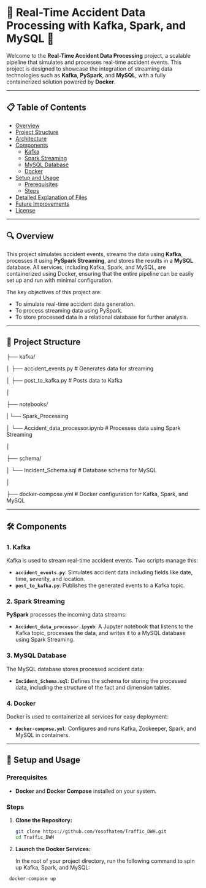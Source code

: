 # 🚗 Real-Time Accident Data Processing with Kafka, Spark, and MySQL 🚗

Welcome to the **Real-Time Accident Data Processing** project, a scalable pipeline that simulates and processes real-time accident events. This project is designed to showcase the integration of streaming data technologies such as **Kafka**, **PySpark**, and **MySQL**, with a fully containerized solution powered by **Docker**.

---

## 📋 Table of Contents

- [Overview](#overview)
- [Project Structure](#project-structure)
- [Architecture](#architecture)
- [Components](#components)
  - [Kafka](#kafka)
  - [Spark Streaming](#spark-streaming)
  - [MySQL Database](#mysql-database)
  - [Docker](#docker)
- [Setup and Usage](#setup-and-usage)
  - [Prerequisites](#prerequisites)
  - [Steps](#steps)
- [Detailed Explanation of Files](#detailed-explanation-of-files)
- [Future Improvements](#future-improvements)
- [License](#license)

---
## 🔍 Overview

This project simulates accident events, streams the data using **Kafka**, processes it using **PySpark Streaming**, and stores the results in a **MySQL** database. All services, including Kafka, Spark, and MySQL, are containerized using Docker, ensuring that the entire pipeline can be easily set up and run with minimal configuration.

The key objectives of this project are:
- To simulate real-time accident data generation.
- To process streaming data using PySpark.
- To store processed data in a relational database for further analysis.

---

## 📂 Project Structure

├── kafka/

│   ├── accident_events.py            # Generates data for streaming

│   ├── post_to_kafka.py              # Posts data to Kafka

│

├── notebooks/

|      └── Spark_Processing

│               └── Accident_data_processor.ipynb  # Processes data using Spark Streaming

│

├── schema/

│   └── Incident_Schema.sql            # Database schema for MySQL

│

├──  docker-compose.yml              # Docker configuration for Kafka, Spark, and MySQL




---

## 🛠️ Components

### 1. **Kafka**
Kafka is used to stream real-time accident events. Two scripts manage this:
- **`accident_events.py`**: Simulates accident data including fields like date, time, severity, and location.
- **`post_to_kafka.py`**: Publishes the generated events to a Kafka topic.

### 2. **Spark Streaming**
**PySpark** processes the incoming data streams:
- **`Accident_data_processor.ipynb`**: A Jupyter notebook that listens to the Kafka topic, processes the data, and writes it to a MySQL database using Spark Streaming.

### 3. **MySQL Database**
The MySQL database stores processed accident data:
- **`Incident_Schema.sql`**: Defines the schema for storing the processed data, including the structure of the fact and dimension tables.

### 4. **Docker**
Docker is used to containerize all services for easy deployment:
- **`docker-compose.yml`**: Configures and runs Kafka, Zookeeper, Spark, and MySQL in containers.

---

## 🚀 Setup and Usage

### Prerequisites
- **Docker** and **Docker Compose** installed on your system.

### Steps

1. **Clone the Repository:**

   ```bash
   git clone https://github.com/Yosofhatem/Traffic_DWH.git
   cd Traffic_DWH


2. **Launch the Docker Services:**

   In the root of your project directory, run the following command to spin up Kafka, Spark, and MySQL:
   
```bash
 docker-compose up

